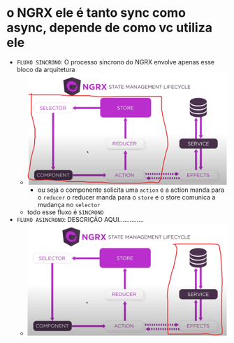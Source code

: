 # o NGRX ele é tanto sync como async, depende de como vc utiliza ele

- `FLUXO SINCRONO`: O processo sincrono do NGRX envolve apenas esse bloco da arquitetura
  - ![](./imagens/ngrx-sync.png)
    - ou seja o componente solicita uma `action` e a action manda para o `reducer` o reducer manda para o `store` e o store comunica a mudança no `selector`
  - todo esse fluxo é `SINCRONO`
- `FLUXO ASINCRONO`: DESCRIÇÃO AQUI..............
  - ![](./imagens/ngrx-Async.png)
